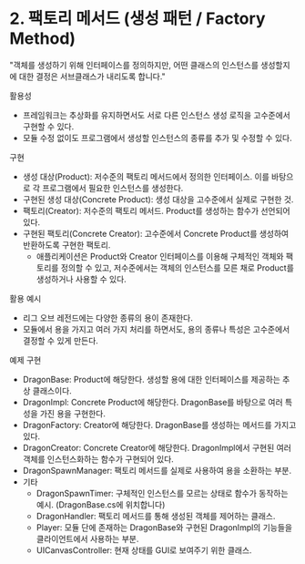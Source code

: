 # 2. 팩토리 메서드 (생성 패턴 / Factory Method)

"객체를 생성하기 위해 인터페이스를 정의하지만, 어떤 클래스의 인스턴스를 생성할지에 대한 결정은 서브클래스가 내리도록 합니다."

활용성
- 프레임워크는 추상화를 유지하면서도 서로 다른 인스턴스 생성 로직을 고수준에서 구현할 수 있다.
- 모듈 수정 없이도 프로그램에서 생성할 인스턴스의 종류를 추가 및 수정할 수 있다.

구현
- 생성 대상(Product): 저수준의 팩토리 메서드에서 정의한 인터페이스. 이를 바탕으로 각 프로그램에서 필요한 인스턴스를 생성한다.
- 구현된 생성 대상(Concrete Product): 생성 대상을 고수준에서 실제로 구현한 것.
- 팩토리(Creator): 저수준의 팩토리 메서드. Product를 생성하는 함수가 선언되어 있다.
- 구현된 팩토리(Concrete Creator): 고수준에서 Concrete Product를 생성하여 반환하도록 구현한 팩토리.
  - 애플리케이션은 Product와 Creator 인터페이스를 이용해 구체적인 객체와 팩토리를 정의할 수 있고, 저수준에서는 객체의 인스턴스를 모른 채로 Product를 생성하거나 사용할 수 있다. 

활용 예시
- 리그 오브 레전드에는 다양한 종류의 용이 존재한다.
- 모듈에서 용을 가지고 여러 가지 처리를 하면서도, 용의 종류나 특성은 고수준에서 결정할 수 있게 만든다.

예제 구현
- DragonBase: Product에 해당한다. 생성할 용에 대한 인터페이스를 제공하는 추상 클래스이다.
- DragonImpl: Concrete Product에 해당한다. DragonBase를 바탕으로 여러 특성을 가진 용을 구현한다.
- DragonFactory: Creator에 해당한다. DragonBase를 생성하는 메서드를 가지고 있다.
- DragonCreator: Concrete Creator에 해당한다. DragonImpl에서 구현된 여러 객체를 인스턴스화하는 함수가 구현되어 있다.
- DragonSpawnManager: 팩토리 메서드를 실제로 사용하여 용을 소환하는 부분.
- 기타
  - DragonSpawnTimer: 구체적인 인스턴스를 모르는 상태로 함수가 동작하는 예시. (DragonBase.cs에 위치합니다)
  - DragonHandler: 팩토리 메서드를 통해 생성된 객체를 제어하는 클래스.
  - Player: 모듈 단에 존재하는 DragonBase와 구현된 DragonImpl의 기능들을 클라이언트에서 사용하는 부분.
  - UICanvasController: 현재 상태를 GUI로 보여주기 위한 클래스.
  

